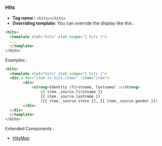 ### Hits
- **Tag name :** `<hits></hits>`
- **Overriding template:** You can override the display like this : 

```html
<hits>
  <template slot="hits" slot-scope="{ hits }">
  ...
  </template>
</hits>
```

Examples : 

```html
<hits>
  <template slot="hits" slot-scope="{ hits }">
  <div v-for="item in hits.items" :item="item">
        <div>
            <strong>Identity (firstname, lastname) :</strong>
                {{ item._source.firstname }} 
                {{ item._source.lastname }} 
                ({{ item._source.state }}, {{ item._source.gender }})
        </div>
  </div>
  </template>
</hits>
```

Extended Components : 

- [HitsMap](../examples/hitsMap.md)


